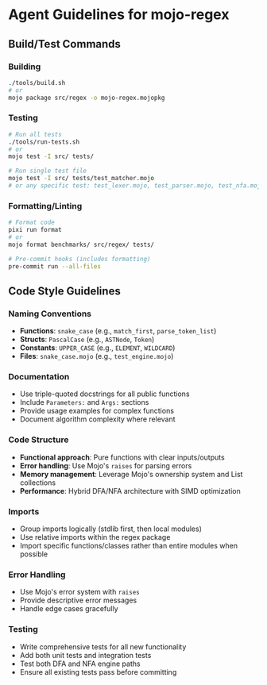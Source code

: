 # Agent Guidelines for mojo-regex

## Build/Test Commands

### Building
```bash
./tools/build.sh
# or
mojo package src/regex -o mojo-regex.mojopkg
```

### Testing
```bash
# Run all tests
./tools/run-tests.sh
# or
mojo test -I src/ tests/

# Run single test file
mojo test -I src/ tests/test_matcher.mojo
# or any specific test: test_lexer.mojo, test_parser.mojo, test_nfa.mojo, etc.
```

### Formatting/Linting
```bash
# Format code
pixi run format
# or
mojo format benchmarks/ src/regex/ tests/

# Pre-commit hooks (includes formatting)
pre-commit run --all-files
```

## Code Style Guidelines

### Naming Conventions
- **Functions**: `snake_case` (e.g., `match_first`, `parse_token_list`)
- **Structs**: `PascalCase` (e.g., `ASTNode`, `Token`)
- **Constants**: `UPPER_CASE` (e.g., `ELEMENT`, `WILDCARD`)
- **Files**: `snake_case.mojo` (e.g., `test_engine.mojo`)

### Documentation
- Use triple-quoted docstrings for all public functions
- Include `Parameters:` and `Args:` sections
- Provide usage examples for complex functions
- Document algorithm complexity where relevant

### Code Structure
- **Functional approach**: Pure functions with clear inputs/outputs
- **Error handling**: Use Mojo's `raises` for parsing errors
- **Memory management**: Leverage Mojo's ownership system and List collections
- **Performance**: Hybrid DFA/NFA architecture with SIMD optimization

### Imports
- Group imports logically (stdlib first, then local modules)
- Use relative imports within the regex package
- Import specific functions/classes rather than entire modules when possible

### Error Handling
- Use Mojo's error system with `raises`
- Provide descriptive error messages
- Handle edge cases gracefully

### Testing
- Write comprehensive tests for all new functionality
- Add both unit tests and integration tests
- Test both DFA and NFA engine paths
- Ensure all existing tests pass before committing
